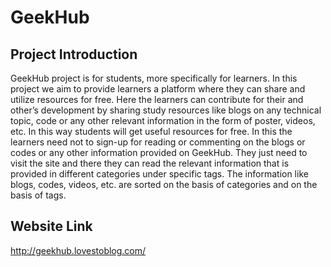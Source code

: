 # GeekHub

## Project Introduction

GeekHub project is for students, more specifically for learners. In this project we aim to provide learners a platform where they can share and utilize resources for free. Here the learners can contribute for their and other’s development by sharing study resources like blogs on any technical topic, code or any other relevant information in the form of poster, videos, etc. In this way students will get useful resources for free. In this the learners need not to sign-up for reading or commenting on the blogs or codes or any other information provided on GeekHub. They just need to visit the site and there they can read the relevant information that is provided in different categories under specific tags. The information like blogs, codes, videos, etc. are sorted on the basis of categories and on the basis of tags.

## Website Link

http://geekhub.lovestoblog.com/
